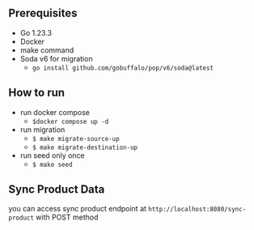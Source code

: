## Prerequisites
* Go 1.23.3
* Docker
* make command
* Soda v6 for migration
    * `go install github.com/gobuffalo/pop/v6/soda@latest`

## How to run
* run docker compose 
    * `$docker compose up -d`
* run migration
    * `$ make migrate-source-up` 
    * `$ make migrate-destination-up`
* run seed only once
    * `$ make seed`

## Sync Product Data
you can access sync product endpoint at `http://localhost:8080/sync-product` with POST method